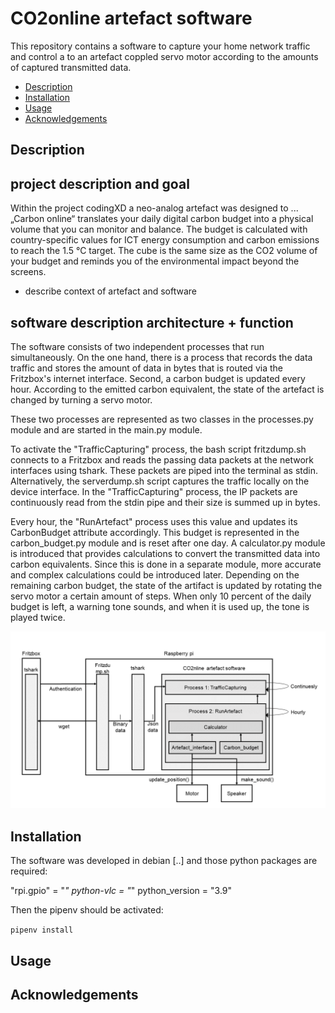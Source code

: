 # CO2online artefact software
This repository contains a software to capture your home network traffic and control a to an artefact coppled servo motor according to the amounts of captured transmitted data.

- [Description](#description)
- [Installation](#installation)
- [Usage](#usage)
- [Acknowledgements](#acknowledgements)

## Description
## project description and goal
Within the project codingXD a neo-analog artefact was designed to ... 
„Carbon online“ translates your daily digital carbon budget into a physical volume that you can monitor and balance. The budget is calculated with country-specific values for ICT energy consumption and carbon emissions to reach the 1.5 °C target. The cube is the same size as the CO2 volume of your budget and reminds you of the environmental impact beyond the screens.
* describe context of artefact and software

## software description architecture + function
The software consists of two independent processes that run simultaneously. On the one hand, there is a process that records the data traffic and stores the amount of data in bytes that is routed via the Fritzbox's internet interface. Second, a carbon budget is updated every hour. According to the emitted carbon equivalent, the state of the artefact is changed by turning a servo motor.

These two processes are represented as two classes in the processes.py module and are started in the main.py module. 

To activate the "TrafficCapturing" process, the bash script fritzdump.sh connects to a Fritzbox and reads the passing data packets at the network interfaces using tshark. These packets are piped into the terminal as stdin. Alternatively, the serverdump.sh script captures the traffic locally on the device interface. In the "TrafficCapturing" process, the IP packets are continuously read from the stdin pipe and their size is summed up in bytes. 

Every hour, the "RunArtefact" process uses this value and updates its CarbonBudget attribute accordingly. This budget is represented in the carbon_budget.py module and is reset after one day. A calculator.py module is introduced that provides calculations to convert the transmitted data into carbon equivalents. Since this is done in a separate module, more accurate and complex calculations could be introduced later. Depending on the remaining carbon budget, the state of the artifact is updated by rotating the servo motor a certain amount of steps. When only 10 percent of the daily budget is left, a warning tone sounds, and when it is used up, the tone is played twice.

![alt text](https://github.com/Carbon-Online/artefact_software/blob/main/data/artefact_software_process_architecture.png)
## Installation
The software was developed in debian [..] and those python packages are required:

"rpi.gpio" = "*"
python-vlc = "*"
python_version = "3.9"


Then the pipenv should be activated:

`pipenv install`

## Usage

## Acknowledgements

